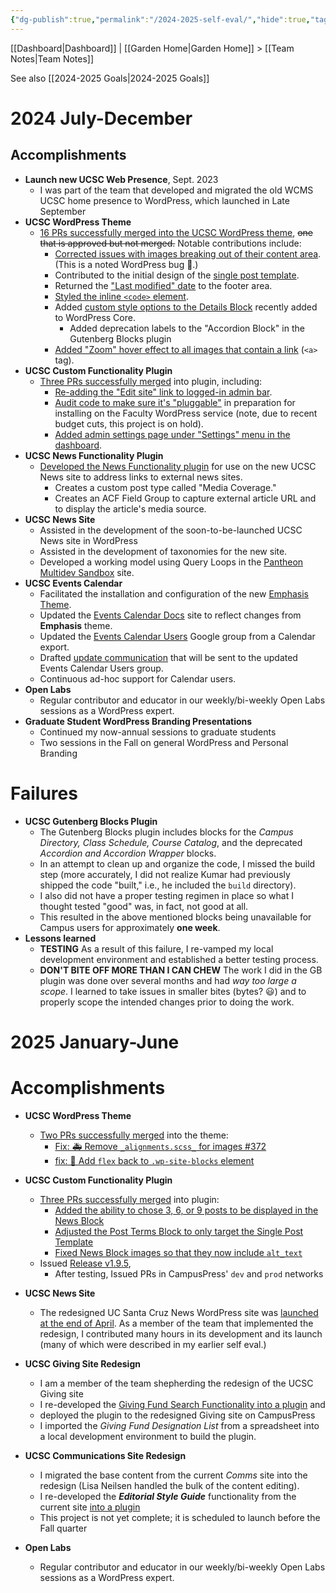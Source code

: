 ```yaml
---
{"dg-publish":true,"permalink":"/2024-2025-self-eval/","hide":true,"tags":["work"]}
---
```


[[Dashboard\|Dashboard]] | [[Garden Home\|Garden Home]] > [[Team Notes\|Team Notes]]

See also [[2024-2025 Goals\|2024-2025 Goals]]
# 2024 July-December
## Accomplishments

 - **Launch new UCSC Web Presence**, Sept. 2023
	- I was part of the team that developed and migrated the old WCMS UCSC home presence to WordPress, which launched in Late September
- **UCSC WordPress Theme**
	- [16 PRs successfully merged into the UCSC WordPress theme](https://github.com/ucsc/ucsc-2022/pulls?q=is%3Apr+is%3Aclosed+assignee%3AHerm71), ~~one that is approved but not merged.~~  Notable contributions include:
		- [Corrected issues with images breaking out of their content area](https://github.com/ucsc/ucsc-2022/pull/274). (This is a noted WordPress bug 🐛.)
		- Contributed to the initial design of the [single post template](https://github.com/ucsc/ucsc-2022/pull/290).
		- Returned the ["Last modified" date](https://github.com/ucsc/ucsc-2022/pull/298) to the footer area.
		- [Styled the inline `<code>` element](https://github.com/ucsc/ucsc-2022/pull/301).
		- Added [custom style options to the Details Block](https://github.com/ucsc/ucsc-2022/pull/306) recently added to WordPress Core. 
			- Added deprecation labels to the "Accordion Block" in the Gutenberg Blocks plugin
		- [Added "Zoom" hover effect to all images that contain a link](https://github.com/ucsc/ucsc-2022/pull/351) (`<a>` tag).
- **UCSC Custom Functionality Plugin**
	- [Three PRs successfully merged](https://github.com/ucsc/ucsc-custom-functionality/pulls?q=is%3Apr+is%3Aclosed+assignee%3AHerm71) into plugin, including:
		- [Re-adding the "Edit site" link to logged-in admin bar](https://github.com/ucsc/ucsc-custom-functionality/pull/23).
		- [Audit code to make sure it's "pluggable"](https://github.com/ucsc/ucsc-custom-functionality/pull/24) in preparation for installing on the Faculty WordPress service (note, due to recent budget cuts, this project is on hold).
		- [Added admin settings page under "Settings" menu in the dashboard](https://github.com/ucsc/ucsc-custom-functionality/pull/25).
- **UCSC News Functionality Plugin**
	- [Developed the News Functionality plugin](https://github.com/ucsc/ucsc-news-functionality) for use on the new UCSC News site to address links to external news sites. 
		- Creates a custom post type called "Media Coverage."
		- Creates an ACF Field Group to capture external article URL and to display the article's media source.
- **UCSC News Site**
	- Assisted in the development of the soon-to-be-launched UCSC News site in WordPress
	- Assisted in the development of taxonomies for the new site.
	- Developed a working model using Query Loops in the [Pantheon Multidev Sandbox](https://sandbox-news-ucsc.pantheonsite.io/) site. 
- **UCSC Events Calendar**
	- Facilitated the installation and configuration of the new [Emphasis Theme](https://calendar.ucsc.edu/).
	- Updated the [Events Calendar Docs](https://ucsc.github.io/events-calendar/) site to reflect changes from **Emphasis** theme.
	- Updated the [Events Calendar Users](https://groups.google.com/u/3/a/ucsc.edu/g/events-calendar-group/members) Google group from a Calendar export.
	- Drafted [update communication](https://ucsc.github.io/events-calendar/theme-update-communication) that will be sent to the updated Events Calendar Users group.
	- Continuous ad-hoc support for Calendar users.
-  **Open Labs**
	- Regular contributor and educator in our weekly/bi-weekly Open Labs sessions as a WordPress expert. 
- **Graduate Student WordPress Branding Presentations**
	- Continued my now-annual sessions to graduate students
	- Two sessions in the Fall on general WordPress and Personal Branding
# Failures

- **UCSC Gutenberg Blocks Plugin**
	- The Gutenberg Blocks plugin includes blocks for the _Campus Directory, Class Schedule, Course Catalog_, and the deprecated _Accordion and Accordion Wrapper_ blocks.
	-  In an attempt to clean up and organize the code, I missed the build step (more accurately, I did not realize Kumar had previously shipped the code "built," i.e., he included the `build` directory).
	- I also did not have a proper testing regimen in place so what I thought tested "good" was, in fact, not good at all.
	- This resulted in the above mentioned blocks being unavailable for Campus users for approximately **one week**.
- **Lessons learned**
	- **TESTING** As a result of this failure, I re-vamped my local development environment and established a better testing process.
	- **DON'T BITE OFF MORE THAN I CAN CHEW** The work I did in the GB plugin was done over several months and had *way  too large a scope*. I learned to take issues in smaller bites (bytes? 😃) and to properly scope the intended changes prior to doing the work.

# 2025 January-June

# Accomplishments

- **UCSC WordPress Theme**
	- [Two PRs successfully merged](https://github.com/ucsc/ucsc-2022/pulls?q=is%3Apr+is%3Aclosed+assignee%3AHerm71) into the theme:
		- [Fix: 🚑 Remove `_alignments.scss_` for images #372](https://github.com/ucsc/ucsc-2022/pull/374)
		- [fix: 🐛 Add `flex` back to `.wp-site-blocks` element](https://github.com/ucsc/ucsc-2022/pull/379)

- **UCSC Custom Functionality Plugin**
	- [Three PRs successfully merged](https://github.com/ucsc/ucsc-custom-functionality/pulls?q=is%3Apr+is%3Aclosed+assignee%3AHerm71+) into plugin:
		- [Added the ability to chose 3, 6, or 9 posts to be displayed in the News Block](https://github.com/ucsc/ucsc-custom-functionality/pull/71)
		- [Adjusted the Post Terms Block to only target the Single Post Template](https://github.com/ucsc/ucsc-custom-functionality/pull/73)
		- [Fixed News Block images so that they now include `alt_text`](https://github.com/ucsc/ucsc-custom-functionality/pull/84) 
	- Issued [Release v1.9.5](https://github.com/ucsc/ucsc-custom-functionality/releases/tag/v1.9.5), 
		- After testing, Issued PRs in CampusPress' `dev` and `prod` networks

- **UCSC News Site**
	- The redesigned UC Santa Cruz News WordPress site was [launched at the end of April](https://news.ucsc.edu/2025/04/uc-santa-cruz-launches-redesigned-news-site/). As a member of the team that implemented the redesign, I contributed many hours in its development and its launch (many of which were described in my earlier self eval.) 

- **UCSC Giving Site Redesign**
	- I am a member of the team shepherding the redesign of the UCSC Giving site
	- I re-developed the [Giving Fund Search Functionality into a plugin](https://github.com/ucsc/ucsc-giving-functionality) and
	- deployed the plugin to the redesigned Giving site on CampusPress
	- I imported the *Giving Fund Designation List* from a spreadsheet into a local development environment to build the plugin.

- **UCSC Communications Site Redesign**
	- I migrated the base content from the current *Comms* site into the redesign (Lisa Neilsen handled the bulk of the content editing).
	- I re-developed the ***Editorial Style Guide*** functionality from the current site [into a plugin](https://github.com/ucsc/ucsc-communications-functionality)
	- This project is not yet complete; it is scheduled to launch before the Fall quarter

-  **Open Labs**
	- Regular contributor and educator in our weekly/bi-weekly Open Labs sessions as a WordPress expert. 
